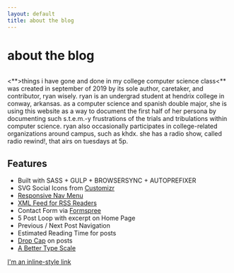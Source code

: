 ```yaml
---
layout: default
title: about the blog
---
```


<div class="post">
	<h1 class="pageTitle">about the blog</h1>
	<img src="{{ '/assets/img/IMG_3372.jpg' | prepend: site.baseurl }}" alt="">
	<p class="intro"><**>things i have gone and done in my college computer science class<** was created in september of 2019 by its sole author, caretaker, and contributor, ryan wisely. ryan is an undergrad student at hendrix college in conway, arkansas. as a computer science and spanish double major, she is using this website as a way to document the first half of her persona by documenting such s.t.e.m.-y frustrations of the trials and tribulations within computer science. ryan also occasionally participates in college-related organizations around campus, such as khdx. she has a radio show, called radio rewind!, that airs on tuesdays at 5p. </p>
	<h2>Features</h2>
	<ul>
		<li>Built with SASS + GULP + BROWSERSYNC + AUTOPREFIXER</li>
  		<li>SVG Social Icons from <a href="http://customizr.net/icons/">Customizr</a></li>
  		<li><a href="http://responsive-nav.com/">Responsive Nav Menu</a></li>
  		<li><a href="https://github.com/snaptortoise/jekyll-rss-feeds">XML Feed for RSS Readers</a></li>
  		<li>Contact Form via <a href="http://formspree.io/">Formspree</a></li>
      <li>5 Post Loop with excerpt on Home Page</li>
  		<li>Previous / Next Post Navigation</li>
      <li>Estimated Reading Time for posts</li>
  		<li><a href="https://github.com/adobe-webplatform/dropcap.js">Drop Cap</a> on posts</li>
  		<li><a href="http://typecast.com/blog/a-more-modern-scale-for-web-typography">A Better Type Scale</a></li>
  	</ul>
</div>

[I'm an inline-style link](https://www.google.com)
